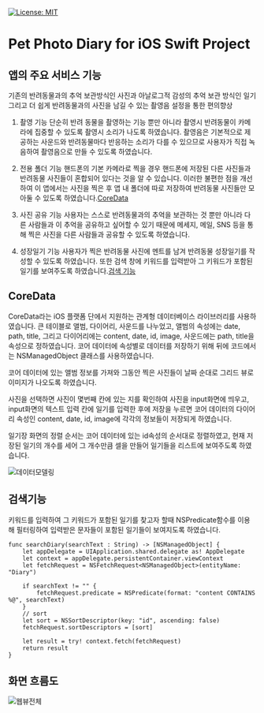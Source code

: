[![License: MIT](https://img.shields.io/badge/License-MIT-yellow.svg)](https://opensource.org/licenses/MIT)

# Pet Photo Diary for iOS Swift Project

## 앱의 주요 서비스 기능


기존의 반려동물과의 추억 보관방식인 사진과 아날로그적 감성의 추억 보관 방식인
일기 그리고 더 쉽게 반려동물과의 사진을 남길 수 있는 촬영음 설정을 통한 편의향상

1.  촬영 기능 
단순히 반려 동물을 촬영하는 기능 뿐만 아니라 촬영시 반려동물이 카메라에 집중할 수 있도록 촬영시 소리가 나도록 하였습니다. 
촬영음은 기본적으로 제공하는 사운드와 반려동물마다 반응하는 소리가 다를 수 있으므로 사용자가 직접 녹음하여 촬영음으로 만들 수 있도록 하였습니다.

2. 전용 폴더 기능
핸드폰의 기본 카메라로 찍을 경우 핸드폰에 저장된 다른 사진들과 반려동물 사진들이 혼합되어 있다는 것을 알 수 있습니다. 
이러한 불편한 점을 개선하여 이 앱에서는 사진을 찍은 후 앱 내 폴더에 따로 저장하여 반려동물 사진들만 모아둘 수 있도록 하였습니다.[CoreData](##CoreData)

3. 사진 공유 기능
사용자는 스스로 반려동물과의 추억을 보관하는 것 뿐만 아니라 다른 사람들과 이 추억을 공유하고 싶어할 수
있기 때문에 메세지, 메일, SNS 등을 통해 찍은 사진을 다른 사람들과 공유할 수 있도록 하였습니다.

4. 성장일기 기능
사용자가 찍은 반려동물 사진에 멘트를 남겨 반려동물 성장일기를 작성할 수 있도록 하였습니다.
또한 검색 창에 키워드를 입력받아 그 키워드가 포함된 일기를 보여주도록 하였습니다.[검색 기능](##검색기능)


## CoreData

CoreData라는 iOS 플랫폼 단에서 지원하는 관계형 데이터베이스 라이브러리를 사용하였습니다. 
큰 테이블로 앨범, 다이어리, 사운드를 나누었고, 앨범의 속성에는 date, path, title, 그리고 
다이어리에는 content, date, id, image, 사운드에는 path, title을 속성으로 정하였습니다.
코어 데이터에 속성별로 데이터를 저장하기 위해 뒤에 코드에서는  NSManagedObject 클래스를 사용하였습니다.

코어 데이터에 있는 앨범 정보를 가져와 그동안 찍은 사진들이 날짜 순대로 그리드 뷰로 이미지가 나오도록 하였습니다.

사진을 선택하면 사진이 몇번째 칸에 있는 지를 확인하여 사진을 input화면에
띄우고, input화면의 텍스트 입력 칸에 일기를 입력한 후에 저장을 누르면 코어 데이터의 다이어리
속성인 content, date, id, image에 각각의 정보들이 저장되게 하였습니다.

일기장 화면의 정렬 순서는 코어 데이터에 있는 id속성의 순서대로 정렬하였고, 
현재 저장된 일기의 개수를 세어 그 개수만큼 셀을 만들어 일기들을 리스트에 보여주도록 하였습니다.

![데이터모델링](./Pictures/데이터모델링.png)



## 검색기능

키워드를 입력하여 그 키워드가 포함된 일기를 찾고자 할때 NSPredicate함수를 이용해
필터링하여 입력받은 문자들이 포함된 일기들이 보여지도록 하였습니다.

```
func searchDiary(searchText : String) -> [NSManagedObject] {
    let appDelegate = UIApplication.shared.delegate as! AppDelegate
    let context = appDelegate.persistentContainer.viewContext
    let fetchRequest = NSFetchRequest<NSManagedObject>(entityName: "Diary")
    
    if searchText != "" {
        fetchRequest.predicate = NSPredicate(format: "content CONTAINS %@", searchText)
    }
    // sort
    let sort = NSSortDescriptor(key: "id", ascending: false)
    fetchRequest.sortDescriptors = [sort]
    
    let result = try! context.fetch(fetchRequest)
    return result
}

```

## 화면 흐름도

![웹뷰전체](./Pictures/웹뷰전체.png)
